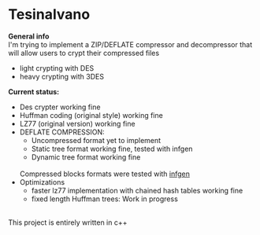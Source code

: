 # TesinaIvano

<b>General info</b><br>
I'm trying to implement a ZIP/DEFLATE compressor and decompressor that will allow users to crypt their compressed files
<ul>
<li>light crypting with DES</li>
<li>heavy crypting with 3DES</li>
</ul>

<b>Current status: </b>
<ul>
  <li>Des crypter working fine</li>
  <li>Huffman coding (original style) working fine</li>
  <li>LZ77 (original version) working fine</li>
  <li>DEFLATE COMPRESSION:
    <ul>
    <li>Uncompressed format yet to implement</li>
    <li>Static tree format working fine, tested with infgen</li>
    <li>Dynamic tree format working fine</li>
    </ul>
    <br>
    Compressed blocks formats were tested with <a href = "https://github.com/madler/infgen">infgen</a> 
  </li>
  <li>Optimizations
     <ul>
     <li>faster lz77 implementation with chained hash tables working fine</li>
     <li>fixed length Huffman trees: Work in progress</li>
     </ul>
  </li>
 </ul>
 </br>
 This project is entirely written in c++
